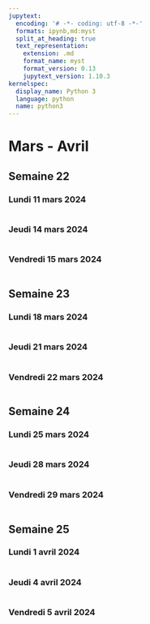 ```yaml
---
jupytext:
  encoding: '# -*- coding: utf-8 -*-'
  formats: ipynb,md:myst
  split_at_heading: true
  text_representation:
    extension: .md
    format_name: myst
    format_version: 0.13
    jupytext_version: 1.10.3
kernelspec:
  display_name: Python 3
  language: python
  name: python3
---
```

# Mars - Avril

## Semaine 22
### Lundi  11 mars 2024
```{sidebar} Travail à faire

```
### Jeudi  14 mars 2024
```{sidebar} Travail à faire

```
### Vendredi  15 mars 2024
```{sidebar} Travail à faire

```
## Semaine 23
### Lundi  18 mars 2024
```{sidebar} Travail à faire

```
### Jeudi  21 mars 2024
```{sidebar} Travail à faire

```
### Vendredi  22 mars 2024
```{sidebar} Travail à faire

```
## Semaine 24
### Lundi  25 mars 2024
```{sidebar} Travail à faire

```
### Jeudi  28 mars 2024
```{sidebar} Travail à faire

```
### Vendredi  29 mars 2024
```{sidebar} Travail à faire

```
## Semaine 25
### Lundi  1 avril 2024
```{sidebar} Travail à faire

```
### Jeudi  4 avril 2024
```{sidebar} Travail à faire

```
### Vendredi  5 avril 2024
```{sidebar} Travail à faire

```
